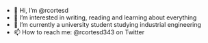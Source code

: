 - 👋 Hi, I’m @rcortesd
- 👀 I’m interested in writing, reading and learning about everything
- 🌱 I’m currently a university student studying industrial engineering
- 📫 How to reach me: @rcortesd343 on Twitter 

<!---
rcortesd/rcortesd is a ✨ special ✨ repository because its `README.md` (this file) appears on your GitHub profile.
You can click the Preview link to take a look at your changes.
--->

